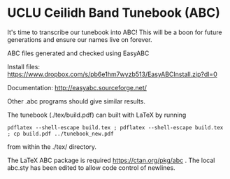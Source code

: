 # UCLU Ceilidh Band Tunebook (ABC)

It's time to transcribe our tunebook into ABC! This will be a boon for future generations and ensure our names live on forever.

ABC files generated and checked using EasyABC

Install files: https://www.dropbox.com/s/pb6e1hm7wyzb513/EasyABCInstall.zip?dl=0

Documentation: http://easyabc.sourceforge.net/

Other .abc programs should give similar results.

The tunebook (./tex/build.pdf) can built with LaTeX by running 

`pdflatex --shell-escape build.tex ; pdflatex --shell-escape build.tex ; cp build.pdf ../tunebook_new.pdf`

from within the ./tex/ directory. 

The LaTeX ABC package is required https://ctan.org/pkg/abc . The local abc.sty has been edited to allow code control of newlines.
